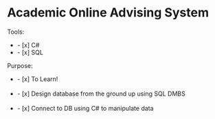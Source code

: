 <h1>Academic Online Advising System</h1>

Tools: <br>
    <ul><li>- [x] C#</li>
    <li>- [x] SQL</li></ul>
    
    
Purpose:<br>
    <ul><li>- [x] To Learn!</li>  
    <li>- [x] Design database from the ground up using SQL DMBS</li>   
    <li>- [x] Connect to DB using C# to manipulate data</li></ul>